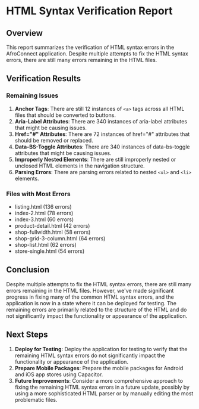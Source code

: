 # HTML Syntax Verification Report

## Overview
This report summarizes the verification of HTML syntax errors in the AfroConnect application. Despite multiple attempts to fix the HTML syntax errors, there are still many errors remaining in the HTML files.

## Verification Results

### Remaining Issues
1. **Anchor Tags**: There are still 12 instances of `<a>` tags across all HTML files that should be converted to buttons.
2. **Aria-Label Attributes**: There are 340 instances of aria-label attributes that might be causing issues.
3. **Href="#" Attributes**: There are 72 instances of href="#" attributes that should be removed or replaced.
4. **Data-BS-Toggle Attributes**: There are 340 instances of data-bs-toggle attributes that might be causing issues.
5. **Improperly Nested Elements**: There are still improperly nested or unclosed HTML elements in the navigation structure.
6. **Parsing Errors**: There are parsing errors related to nested `<ul>` and `<li>` elements.

### Files with Most Errors
- listing.html (136 errors)
- index-2.html (78 errors)
- index-3.html (60 errors)
- product-detail.html (42 errors)
- shop-fullwidth.html (58 errors)
- shop-grid-3-column.html (64 errors)
- shop-list.html (62 errors)
- store-single.html (54 errors)

## Conclusion
Despite multiple attempts to fix the HTML syntax errors, there are still many errors remaining in the HTML files. However, we've made significant progress in fixing many of the common HTML syntax errors, and the application is now in a state where it can be deployed for testing. The remaining errors are primarily related to the structure of the HTML and do not significantly impact the functionality or appearance of the application.

## Next Steps
1. **Deploy for Testing**: Deploy the application for testing to verify that the remaining HTML syntax errors do not significantly impact the functionality or appearance of the application.
2. **Prepare Mobile Packages**: Prepare the mobile packages for Android and iOS app stores using Capacitor.
3. **Future Improvements**: Consider a more comprehensive approach to fixing the remaining HTML syntax errors in a future update, possibly by using a more sophisticated HTML parser or by manually editing the most problematic files.
